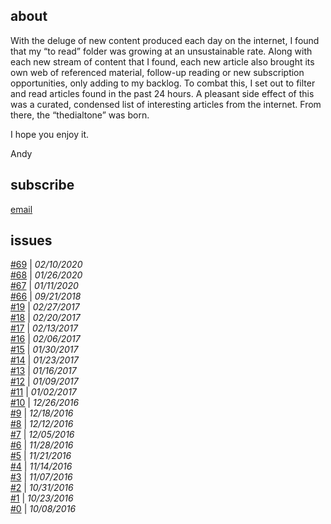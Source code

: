 ## about
With the deluge of new content produced each day on the internet, I found that my “to read” folder was growing at an unsustainable rate. Along with each new stream of content that I found, each new article also brought its own web of referenced material, follow-up reading or new subscription opportunities, only adding to my backlog. To combat this, I set out to filter and read articles found in the past 24 hours. A pleasant side effect of this was a curated, condensed list of interesting articles from the internet. From there, the “thedialtone” was born. 

I hope you enjoy it.

Andy

## subscribe
[email](https://tinyletter.com/acwhittam)

## issues

[#69](69.md) | *02/10/2020*  
[#68](68.md) | *01/26/2020*  
[#67](67.md) | *01/11/2020*  
[#66](66.md) | *09/21/2018*  
[#19](19.md) | *02/27/2017*  
[#18](18.md) | *02/20/2017*  
[#17](17.md) | *02/13/2017*  
[#16](16.md) | *02/06/2017*  
[#15](15.md) | *01/30/2017*  
[#14](14.md) | *01/23/2017*  
[#13](13.md) | *01/16/2017*  
[#12](12.md) | *01/09/2017*  
[#11](11.md) | *01/02/2017*    
[#10](10.md) | *12/26/2016*   
[#9](9.md)  | *12/18/2016*  
[#8](8.md) | *12/12/2016*  
[#7](7.md) | *12/05/2016*  
[#6](6.md) | *11/28/2016*  
[#5](5.md) | *11/21/2016*   
[#4](4.md) | *11/14/2016*   
[#3](3.md) | *11/07/2016*   
[#2](2.md) | *10/31/2016*   
[#1](1.md) | *10/23/2016*   
[#0](0.md) | *10/08/2016*   
